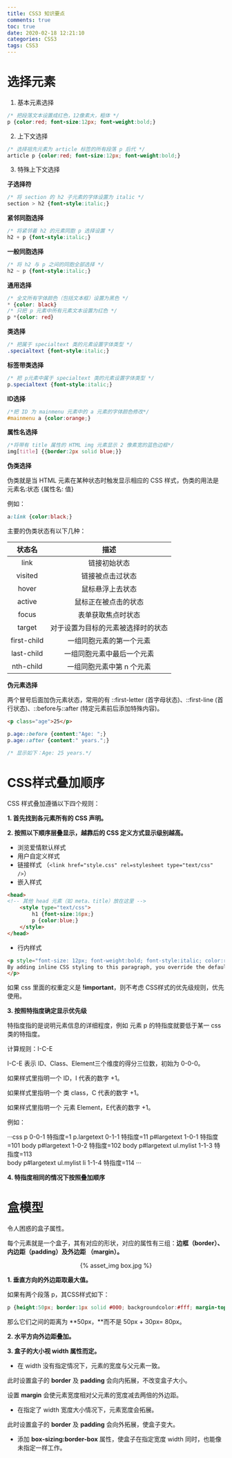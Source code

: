 ```yaml
---
title: CSS3 知识要点
comments: true
toc: true
date: 2020-02-18 12:21:10
categories: CSS3
tags: CSS3
---
```


# 选择元素

1. 基本元素选择

```css
/* 把段落文本设置成红色，12像素大，粗体 */
p {color:red; font-size:12px; font-weight:bold;}
```

2. 上下文选择

```css
/* 选择祖先元素为 article 标签的所有段落 p 后代 */
article p {color:red; font-size:12px; font-weight:bold;}
```

3. 特殊上下文选择

**子选择符**
```css
/* 将 section 的 h2 子元素的字体设置为 italic */
section > h2 {font-style:italic;}
```

**紧邻同胞选择**

```css
/* 将紧邻着 h2 的元素同胞 p 选择设置 */
h2 + p {font-style:italic;}
```

**一般同胞选择**
```css
/* 将 h2 与 p 之间的同胞全部选择 */
h2 ~ p {font-style:italic;}
```

**通用选择**

```css
/* 全文所有字体颜色（包括文本框）设置为黑色 */
* {color: black}
/* 只把 p 元素中所有元素文本设置为红色 */
p *{color: red}
```

**类选择**

```css
/* 把属于 specialtext 类的元素设置字体类型 */
.specialtext {font-style:italic;}
```

**标签带类选择**

```css
/* 把 p元素中属于 specialtext 类的元素设置字体类型 */
p.specialtext {font-style:italic;}
```

**ID选择**
```css
/*把 ID 为 mainmenu 元素中的 a 元素的字体颜色修改*/
#mainmenu a {color:orange;}
``` 

**属性名选择**

```css
/*将带有 title 属性的 HTML img 元素显示 2 像素宽的蓝色边框*/
img[title] {{border:2px solid blue;}}
```

**伪类选择**

伪类就是当 HTML 元素在某种状态时触发显示相应的 CSS 样式，伪类的用法是 元素名:状态 {属性名: 值}

例如：
```css
a:link {color:black;}
```

主要的伪类状态有以下几种：

状态名 | 描述 
:-:|:-:
link | 链接初始状态
visited | 链接被点击过状态
hover | 鼠标悬浮上去状态
active | 鼠标正在被点击的状态
focus | 表单获取焦点时状态
target | 对于设置为目标的元素被选择时的状态
first-child | 一组同胞元素的第一个元素
last-child | 一组同胞元素中最后一个元素
nth-child | 一组同胞元素中第 n 个元素

**伪元素选择**

两个冒号后面加伪元素状态，常用的有 ::first-letter (首字母状态)、::first-line (首行状态)、::before与::after (特定元素前后添加特殊内容)。

```html
<p class="age">25</p>
```
```css
p.age::before {content:"Age: ";} 
p.age::after {content:" years.";}

/* 显示如下：Age: 25 years.*/
```

# CSS样式叠加顺序

CSS 样式叠加遵循以下四个规则：

**1. 首先找到各元素所有的 CSS 声明。**

**2. 按照以下顺序层叠显示，越靠后的 CSS 定义方式显示级别越高。**

+ 浏览爱情默认样式
+ 用户自定义样式
+ 链接样式 （`<link href="style.css" rel=stylesheet type="text/css" />`）
+ 嵌入样式 
```html
<head>
<!-- 其他 head 元素（如 meta、title）放在这里 --> 
    <style type="text/css"> 
        h1 {font-size:16px;} 
        p {color:blue;}
    </style> 
</head>
```
+ 行内样式

```html
<p style="font-size: 12px; font-weight:bold; font-style:italic; color:red;">
By adding inline CSS styling to this paragraph, you override the default styles.
</p>
```

如果 css 里面的权重定义是 **!important**，则不考虑 CSS样式的优先级规则，优先使用。

**3. 按照特指度确定显示优先级**

特指度指的是说明元素信息的详细程度，例如 元素 p 的特指度就要低于某一 css 类的特指度。

计算规则：I-C-E

I-C-E 表示 ID、Class、Element三个维度的得分三位数，初始为 0-0-0。

如果样式里指明一个 ID，I 代表的数字 +1。

如果样式里指明一个 类 class，C 代表的数字 +1。

如果样式里指明一个 元素 Element，E代表的数字 +1。

例如：

···css
p                              0-0-1 特指度=1 
p.largetext                    0-1-1 特指度=11 
p#largetext                    1-0-1 特指度=101
body p#largetext               1-0-2 特指度=102
body p#largetext ul.mylist     1-1-3 特指度=113        
body p#largetext ul.mylist li  1-1-4 特指度=114
···

**4. 特指度相同的情况下按照叠加顺序**

# 盒模型

令人困惑的盒子属性。

每个元素就是一个盒子，其有对应的形状，对应的属性有三组：**边框（border）、内边距（padding）及外边距 （margin）。**

<center>{% asset_img box.jpg %}</center>

**1. 垂直方向的外边距取最大值。**

如果有两个段落 p，其CSS样式如下：

```css
p {height:50px; border:1px solid #000; backgroundcolor:#fff; margin-top:50px; margin-bottom:30px;}
```

那么它们之间的距离为 **50px，**而不是 50px + 30px= 80px。

**2. 水平方向外边距叠加。**

**3. 盒子的大小视 width 属性而定。**

+ 在 width 没有指定情况下，元素的宽度与父元素一致。

此时设置盒子的 **border** 及 **padding** 会向内拓展，不改变盒子大小。

设置 **margin** 会使元素宽度相对父元素的宽度减去两倍的外边距。

+ 在指定了 width 宽度大小情况下，元素宽度会拓展。

此时设置盒子的 **border** 及 **padding** 会向外拓展，使盒子变大。

+ 添加 **box-sizing:border-box** 属性，使盒子在指定宽度 width 同时，也能像未指定一样工作。
